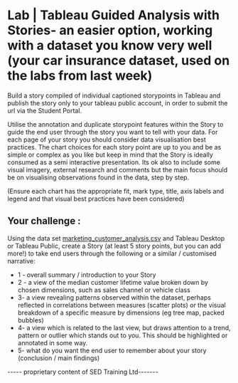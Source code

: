 # Lab | Tableau Guided Analysis with Stories- an easier option, working with a dataset you know very well (your car insurance dataset, used on the labs from last week)

Build a story compiled of individual captioned storypoints in Tableau and publish the story only to your tableau public account, in order to submit the url via the Student Portal. 

Utilise the annotation and duplicate storypoint features within the Story to guide the end user through the story you want to tell with your data.  For each page of your story you should consider data visualisation best practices. 
The chart choices for each story point are up to you and be as simple or complex as you like but keep in mind that the Story is ideally consumed as a semi interactive presentation. Its ok also to include some visual imagery, external research and comments but the main focus should be on visualising observations found in the data, step by step. 

(Ensure each chart has the appropriate fit, mark type, title, axis labels and legend and that visual best practices have been considered) 


## Your challenge : 

Using the data set [marketing_customer_analysis.csv](marketing_customer_analysis.csv) 
and Tableau Desktop or Tableau Public, create a Story (at least 5 story points, but you can add more!) to take end users through the following or a similar / customised narrative: 

* 1 - overall summary / introduction to your Story
* 2 - a view of the median customer lifetime value broken down by chosen dimensions, such as sales channel or vehicle class
* 3-  a view revealing patterns observed within the dataset, perhaps reflected in correlations between measures (scatter plots) or the visual breakdown of a specific measure by dimensions (eg tree map, packed bubbles) 
* 4- a view which is related to the last view, but draws attention to a trend, pattern or outlier which stands out to you. This should be highlighted or annotated in some way. 
* 5- what do you want the end user to remember about your story (conclusion / main findings)



----- proprietary content of SED Training Ltd-------
